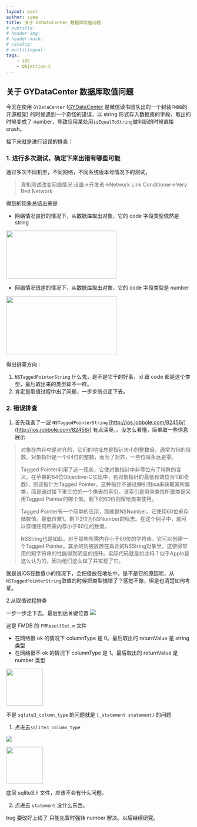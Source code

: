 ```yaml
---
layout: post
author: syea
title: 关于 GYDataCenter 数据库取值问题
# subtitle:
# header-img: 
# header-mask:  
# catalog: 
# multilingual: 
tags:
    - iOS
    - Objective-C
---
```


## 关于 GYDataCenter 数据库取值问题

今天在使用 `GYDataCenter` ([GYDataCenter]() 是微信读书团队出的一个封装`FMDB`的开源框架) 的时候遇到一个奇怪的错误，以 string 形式存入数据库的字段，取出的时候变成了 number，导致应用某处用`isEqualToString`做判断的时候直接 crash。

接下来就是进行错误的排查：

### 1. 进行多次测试，确定下来出错有哪些可能
通过多次不同机型，不同网络，不同系统版本号情况下的测试，

> 真机测试改变网络情况:设置->开发者->Network Link Conditioner->Very Bed Network


得到的现象总结出来是


* 网络情况良好的情况下，从数据库取出对象，它的 code 字段类型依然是 string

<img src = 'http://owlvwomsh.bkt.clouddn.com/E37AAD79-A5B7-4C03-AB73-308AC4DFADCF.png' width = '300' height = '130'>

* 网络情况很差的情况下，从数据库取出对象，它的 code 字段类型是 number
<img src = 'http://owlvwomsh.bkt.clouddn.com/code.png' width = '300' height = '160'>


得出排查方向 :

1. `NSTaggedPointerString` 什么鬼，是不是它干的好事，id 跟 code 都是这个类型，最后取出来的类型却不一样。
2. 肯定是取值过程中出了问题，一步步断点走下去。

### 2. 错误排查

1. 首先我查了一波 `NSTaggedPointerString` [http://ios.jobbole.com/82456/](http://ios.jobbole.com/82456/) 有点深奥。。没怎么看懂，简单取一些信息展示
  
> 对象在内存中是对齐的，它们的地址总是指针大小的整数倍，通常为16的倍数。对象指针是一个64位的整数，而为了对齐，一些位将永远是零。
> 
> Tagged Pointer利用了这一现状，它使对象指针中非零位有了特殊的含义。在苹果的64位Objective-C实现中，若对象指针的最低有效位为1(即奇数)，则该指针为Tagged Pointer。这种指针不通过解引用isa来获取其所属类，而是通过接下来三位的一个类表的索引。该索引是用来查找所属类是采用Tagged Pointer的哪个类。剩下的60位则留给类来使用。
> 
> Tagged Pointer有一个简单的应用，那就是NSNumber。它使用60位来存储数值。最低位置1。剩下3位为NSNumber的标志。在这个例子中，就可以存储任何所需内存小于60位的数值。
>
>NSString也是如此。对于那些所需内存小于60位的字符串，它可以创建一个Tagged Pointer。其余的则被放置在真正的NSString对象里。这使得常用的短字符串的性能得到明显的提升。实际代码就是如此吗？似乎Apple是这么认为的，因为他们这么做了并实现了它。

就是说iOS在数值小的情况下，会把值放在地址中。是不是它的原因呢，从`NSTaggedPointerString`取值的时候把类型搞错了？感觉不像，但是也清楚如何考证。

2.从取值过程排查
	
一步一步走下去。最后到达关键位置
![](http://owlvwomsh.bkt.clouddn.com/6A0EA14A-13B2-4C9E-B59B-765E31A43E7E.png)

这是 FMDB 的 `FMResultSet.m` 文件

* 在网络很 ok 的情况下 columnType 是 0。最后取出的 returnValue 是 string 类型
* 在网络很不 ok 的情况下 columnType 是 1。最后取出的 returnValue 是 number 类型

<img src = 'http://owlvwomsh.bkt.clouddn.com/timg.jpeg' width = '100' height = '100'>

不是 `sqlite3_column_type` 的问题就是 `[_statement statement]` 的问题

1. 点进去`sqlite3_column_type`

![](http://owlvwomsh.bkt.clouddn.com/4AC01ACD-A226-41BF-867F-B21E42717E90.png)

<img src = 'http://owlvwomsh.bkt.clouddn.com/timg.jpeg' width = '100' height = '100'>

底层 sqlite3.h 文件，应该不会有什么问题。

2. 点进去 `statement` 没什么东西。

bug 要改好上线了 只能先暂时强转 number 解决。以后继续研究。
